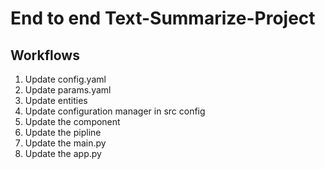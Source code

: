 # End to end Text-Summarize-Project

## Workflows

1. Update config.yaml
2. Update params.yaml
3. Update entities
4. Update configuration manager in src config
5. Update the component
6. Update the pipline
7. Update the main.py
8. Update the app.py